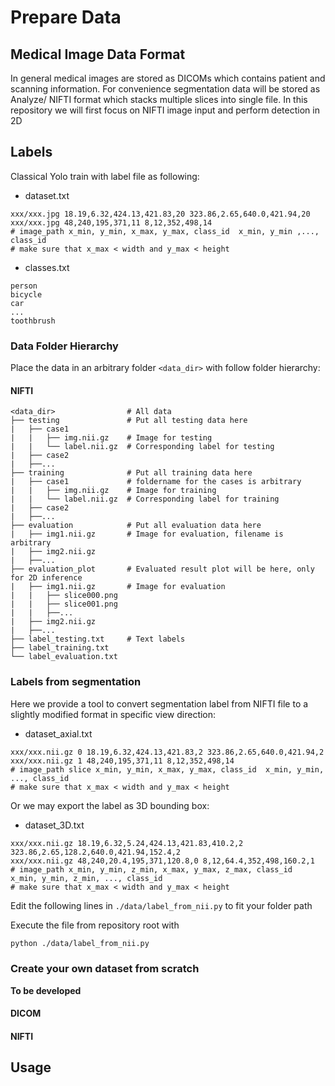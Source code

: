# Prepare Data

## Medical Image Data Format
In general medical images are stored as DICOMs which contains patient and scanning information. For convenience segmentation data will be stored as Analyze/ NIFTI format which stacks multiple slices into single file. In this repository we will first focus on NIFTI image input and perform detection in 2D

## Labels
Classical Yolo train with label file as following:

- dataset.txt
```
xxx/xxx.jpg 18.19,6.32,424.13,421.83,20 323.86,2.65,640.0,421.94,20 
xxx/xxx.jpg 48,240,195,371,11 8,12,352,498,14
# image_path x_min, y_min, x_max, y_max, class_id  x_min, y_min ,..., class_id 
# make sure that x_max < width and y_max < height
```

- classes.txt
```
person
bicycle
car
...
toothbrush
```

### Data Folder Hierarchy
Place the data in an arbitrary folder `<data_dir>` with follow folder hierarchy:

#### NIFTI
    <data_dir>                # All data
    ├── testing               # Put all testing data here
    |   ├── case1            
    |   |   ├── img.nii.gz    # Image for testing
    |   |   └── label.nii.gz  # Corresponding label for testing
    |   ├── case2
    |   ├──...
    ├── training              # Put all training data here
    |   ├── case1             # foldername for the cases is arbitrary
    |   |   ├── img.nii.gz    # Image for training
    |   |   └── label.nii.gz  # Corresponding label for training
    |   ├── case2
    |   ├──...
    ├── evaluation            # Put all evaluation data here
    |   ├── img1.nii.gz       # Image for evaluation, filename is arbitrary
    |   ├── img2.nii.gz
    |   ├──...
    ├── evaluation_plot       # Evaluated result plot will be here, only for 2D inference
    |   ├── img1.nii.gz       # Image for evaluation
    |   |   ├── slice000.png
    |   |   ├── slice001.png
    |   |   ├──...
    |   ├── img2.nii.gz
    |   ├──...
    ├── label_testing.txt     # Text labels
    ├── label_training.txt
    └── label_evaluation.txt

### Labels from segmentation 
Here we provide a tool to convert segmentation label from NIFTI file to a slightly modified format in specific view direction:

- dataset_axial.txt 
```
xxx/xxx.nii.gz 0 18.19,6.32,424.13,421.83,2 323.86,2.65,640.0,421.94,2 
xxx/xxx.nii.gz 1 48,240,195,371,11 8,12,352,498,14
# image_path slice x_min, y_min, x_max, y_max, class_id  x_min, y_min, ..., class_id 
# make sure that x_max < width and y_max < height
```

Or we may export the label as 3D bounding box:

- dataset_3D.txt 
```
xxx/xxx.nii.gz 18.19,6.32,5.24,424.13,421.83,410.2,2 323.86,2.65,128.2,640.0,421.94,152.4,2 
xxx/xxx.nii.gz 48,240,20.4,195,371,120.8,0 8,12,64.4,352,498,160.2,1
# image_path x_min, y_min, z_min, x_max, y_max, z_max, class_id  x_min, y_min, z_min, ..., class_id 
# make sure that x_max < width and y_max < height
```

Edit the following lines in `./data/label_from_nii.py` to fit your folder path

Execute the file from repository root with

```bash
python ./data/label_from_nii.py
```

### Create your own dataset from scratch
**To be developed**

#### DICOM
#### NIFTI

## Usage